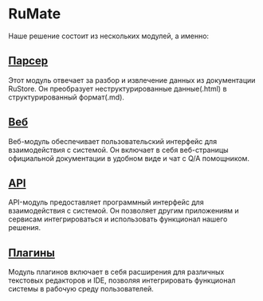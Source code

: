 # RuMate
Наше решение состоит из нескольких модулей, а именно:

## [Парсер](https://github.com/notdiff/RuMate/tree/main/Parser)

Этот модуль отвечает за разбор и извлечение данных из документации RuStore. Он преобразует неструктурированные данные(.html) в структурированный формат(.md).

## [Веб](https://github.com/notdiff/RuMate/tree/main/Web)

Веб-модуль обеспечивает пользовательский интерфейс для взаимодействия с системой. Он включает в себя веб-страницы официальной документации в удобном виде и чат с Q/A помощником.

## [API](https://github.com/notdiff/RuMate/tree/main/api)

API-модуль предоставляет программный интерфейс для взаимодействия с системой. Он позволяет другим приложениям и сервисам интегрироваться и использовать функционал нашего решения.

## [Плагины](https://github.com/notdiff/RuMate/tree/main/Plugins)

Модуль плагинов включает в себя расширения для различных текстовых редакторов и IDE, позволяя интегрировать функционал системы в рабочую среду пользователей.
